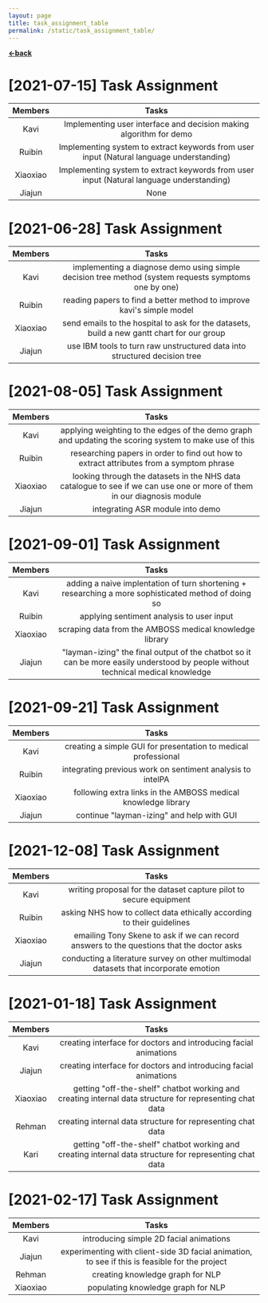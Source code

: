 ```yaml
---
layout: page
title: task_assignment_table
permalink: /static/task_assignment_table/
---
```


[**<-back**](/static)  

# [2021-07-15] Task Assignment

| Members | Tasks |
| :----:| :----: |
| Kavi | Implementing user interface and decision making algorithm for demo| 
| Ruibin | Implementing system to extract keywords from user input (Natural language understanding)|
| Xiaoxiao | Implementing system to extract keywords from user input (Natural language understanding) |
| Jiajun | None |


# [2021-06-28] Task Assignment

| Members | Tasks |
| :----:| :----: |
| Kavi | implementing a diagnose demo using simple decision tree method (system requests symptoms one by one) | 
| Ruibin | reading papers to find a better method to improve kavi's simple model |
| Xiaoxiao | send emails to the hospital to ask for the datasets, build a new gantt chart for our group |
| Jiajun | use IBM tools to turn raw unstructured data into structured decision tree |


# [2021-08-05] Task Assignment

| Members | Tasks |
| :----:| :----: |
| Kavi | applying weighting to the edges of the demo graph and updating the scoring system to make use of this | 
| Ruibin | researching papers in order to find out how to extract attributes from a symptom phrase |
| Xiaoxiao | looking through the datasets in the NHS data catalogue to see if we can use one or more of them in our diagnosis module |
| Jiajun | integrating ASR module into demo |


# [2021-09-01] Task Assignment

| Members | Tasks |
| :----:| :----: |
| Kavi | adding a naive implentation of turn shortening + researching a more sophisticated method of doing so  | 
| Ruibin | applying sentiment analysis to user input |
| Xiaoxiao | scraping data from the AMBOSS medical knowledge library  |
| Jiajun | "layman-izing" the final output of the chatbot so it can be more easily understood by people without technical medical knowledge |


# [2021-09-21] Task Assignment

| Members | Tasks |
| :----:| :----: |
| Kavi | creating a simple GUI for presentation to medical professional  | 
| Ruibin | integrating previous work on sentiment analysis to intelPA |
| Xiaoxiao | following extra links in the AMBOSS medical knowledge library  |
| Jiajun | continue "layman-izing" and help with GUI |


# [2021-12-08] Task Assignment

| Members | Tasks |
| :----:| :----: |
| Kavi | writing proposal for the dataset capture pilot to secure equipment  | 
| Ruibin | asking NHS how to collect data ethically according to their guidelines |
| Xiaoxiao | emailing Tony Skene to ask if we can record answers to the questions that the doctor asks  |
| Jiajun | conducting a literature survey on other multimodal datasets that incorporate emotion |


# [2021-01-18] Task Assignment

| Members | Tasks |
| :----:| :----: |
| Kavi | creating interface for doctors and introducing facial animations | 
| Jiajun | creating interface for doctors and introducing facial animations |
| Xiaoxiao | getting "off-the-shelf" chatbot  working and creating internal data structure for representing chat data |
| Rehman | creating internal data structure for representing chat data |
| Kari | getting "off-the-shelf" chatbot  working and creating internal data structure for representing chat data |


# [2021-02-17] Task Assignment

| Members | Tasks |
| :----:| :----: |
| Kavi | introducing simple 2D facial animations | 
| Jiajun | experimenting with client-side 3D facial animation, to see if this is feasible for the project |
| Rehman | creating knowledge graph for NLP |
| Xiaoxiao | populating knowledge graph for NLP |
